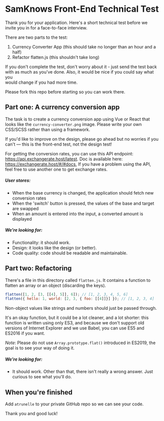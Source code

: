 # SamKnows Front-End Technical Test

Thank you for your application. Here's a short technical test before we invite
you in for a face-to-face interview.

There are two parts to the test:

1. Currency Converter App (this should take no longer than an hour and a half)
2. Refactor flatten.js (this shouldn't take long)

If you don't complete the test, don't worry about it - just send the test back	
with as much as you've done. Also, it would be nice if you could say what you	
would change if you had more time.

Please fork this repo before starting so you can work there.

## Part one: A currency conversion app

The task is to create a currency conversion app using Vue or React that looks
like the `currency-converter.png` image.
Please write your own CSS/SCSS rather than using a framework.

If you'd like to improve on the design, please go ahead but no
worries if you can't — this is the front-end test, not the design test!

For getting the conversion rates, you can use this API endpoint: https://api.exchangerate.host/latest. Doc is available here: https://exchangerate.host/#/#docs,
If you have a problem using the API, feel free to use another one to get exchange rates.

##### User stores:
- When the base currency is changed, the application should fetch new conversion rates
- When the 'switch' button is pressed, the values of the base and target are swapped
- When an amount is entered into the input, a converted amount is displayed

##### We're looking for:
- Functionality: it should work.
- Design: it looks like the design (or better).
- Code quality: code should be readable and maintainable.


## Part two: Refactoring

There's a file in this directory called `flatten.js`. It contains a function to
flatten an array or an object (discarding the keys).

```js
flatten([1, 2, [3, [[4], 5]], 6]); // [1, 2, 3, 4, 5, 6]
flatten({ hello: 1, world: [2, 3, { foo: [[4]]}] }); // [1, 2, 3, 4]
```

Non-object values like strings and numbers should just be passed through.

It's an okay function, but it could be a lot cleaner, and a lot shorter: this
function is written using only ES3, and because we don't support old versions
of Internet Explorer and we use Babel, you can use ES5 and ES2016 if you want.

*Note*: Please do not use `Array.prototype.flat()` introduced in ES2019, the goal is to see your way of doing it.

##### We're looking for:
- It should work. Other than that, there isn't really a wrong answer. Just curious
to see what you'll do.


## When you're finished

Add `atrunelle` to your private GitHub repo so we can see your code.

Thank you and good luck!
